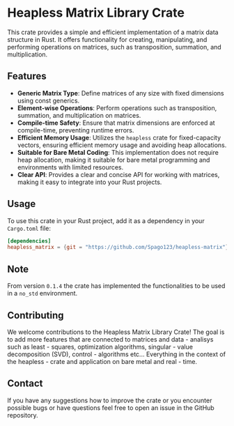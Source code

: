 # Heapless Matrix Library Crate

This crate provides a simple and efficient implementation of a matrix data structure in Rust. It offers functionality for creating, manipulating, and performing operations on matrices, such as transposition, summation, and multiplication.

## Features

- **Generic Matrix Type**: Define matrices of any size with fixed dimensions using const generics.
- **Element-wise Operations**: Perform operations such as transposition, summation, and multiplication on matrices.
- **Compile-time Safety**: Ensure that matrix dimensions are enforced at compile-time, preventing runtime errors.
- **Efficient Memory Usage**: Utilizes the `heapless` crate for fixed-capacity vectors, ensuring efficient memory usage and avoiding heap allocations.
- **Suitable for Bare Metal Coding**: This implementation does not require heap allocation, making it suitable for bare metal programming and environments with limited resources.
- **Clear API**: Provides a clear and concise API for working with matrices, making it easy to integrate into your Rust projects.

## Usage

To use this crate in your Rust project, add it as a dependency in your `Cargo.toml` file:

```toml
[dependencies]
heapless_matrix = {git = "https://github.com/Spago123/heapless-matrix"}
```

## Note
From version `0.1.4` the crate has implemented the functionalities to be used in a `no_std` environment.

## Contributing
We welcome contributions to the Heapless Matrix Library Crate! The goal is to add more features that are connected to matrices and data - analisys such as least - squares, optimization algorithms, singular - value decomposition (SVD), control - algorithms etc... Everything in the context of the heapless - crate and application on bare metal and real - time.

## Contact
If you have any suggestions how to improve the crate or you encounter possible bugs or have questions feel free to open an issue in the GitHub repository.
